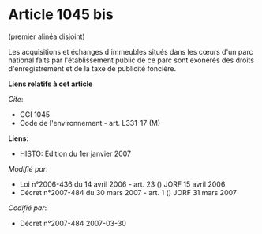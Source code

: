 # Article 1045 bis

(premier alinéa disjoint)

Les acquisitions et échanges d'immeubles situés dans les cœurs d'un parc national faits par l'établissement public de ce parc
sont exonérés des droits d'enregistrement et de la taxe de publicité foncière.

**Liens relatifs à cet article**

_Cite_:

  - CGI 1045
  - Code de l'environnement - art. L331-17 (M)

**Liens**:

  - HISTO: Edition du 1er janvier 2007

_Modifié par_:

  - Loi n°2006-436 du 14 avril 2006 - art. 23 () JORF 15 avril 2006
  - Décret n°2007-484 du 30 mars 2007 - art. 1 () JORF 31 mars 2007

_Codifié par_:

  - Décret n°2007-484 2007-03-30
